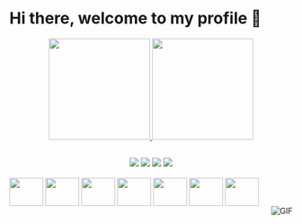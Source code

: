 # Hi there, welcome to my profile 🎈


<div align="center">
  <a href="https://github.com/HugoSaladini">
  <img height="180em" src="https://github-readme-stats.vercel.app/api?username=HugoSaladini&show_icons=true&theme=darcula"/>
  <img height="180em" src="https://github-readme-stats.vercel.app/api/top-langs/?username=HugoSaladini&layout=compact&langs_count=7&theme=darcula"/>
</div>

 ##

<div align="center">
  <a href="https://www.instagram.com/hugo_saladini" 
     target="_blank"><img src="https://img.shields.io/badge/-Instagram-%23E4405F?style=for-the-badge&logo=instagram&logoColor=white" target="_blank"></a>
 	<a href="https://twitter.com/SaladiniHugo" 
     target="_blank"><img src="https://img.shields.io/badge/Twitch-9146FF?style=for-the-badge&logo=twitch&logoColor=white" target="_blank"></a>
  <a href = "mailto:hg.saladini@gmail.com"><img src="https://img.shields.io/badge/-Gmail-%23333?style=for-the-badge&logo=gmail&logoColor=white" target="_blank"></a>
  <a href="https://www.linkedin.com/in/hugosaladini/" 
     target="_blank"><img src="https://img.shields.io/badge/-LinkedIn-%230077B5?style=for-the-badge&logo=linkedin&logoColor=white" target="_blank"></a>

</div>
 
<div style="display: inline_block"><br>
 

 <img align="center" height="50" width="60" src="https://cdn.jsdelivr.net/gh/devicons/devicon/icons/java/java-plain.svg" />
 <img align="center" height="50" width="60" src="https://cdn.jsdelivr.net/gh/devicons/devicon/icons/kotlin/kotlin-original.svg" />            
 <img align="center" height="50" width="60" src="https://cdn.jsdelivr.net/gh/devicons/devicon/icons/ruby/ruby-plain.svg" />
 <img align="center" height="50" width="60" src="https://cdn.jsdelivr.net/gh/devicons/devicon/icons/python/python-original.svg" />
 <img align="center" height="50" width="60" src="https://cdn.jsdelivr.net/gh/devicons/devicon/icons/html5/html5-plain.svg" />
 <img align="center" height="50" width="60" src="https://cdn.jsdelivr.net/gh/devicons/devicon/icons/css3/css3-plain.svg" />
 <img align="center" height="50" width="60" src="https://cdn.jsdelivr.net/gh/devicons/devicon/icons/angularjs/angularjs-plain.svg" />

</div>      

<img align="right" alt="GIF" src="https://media.giphy.com/media/836HiJc7pgzy8iNXCn/giphy.gif" />
 
 
 

